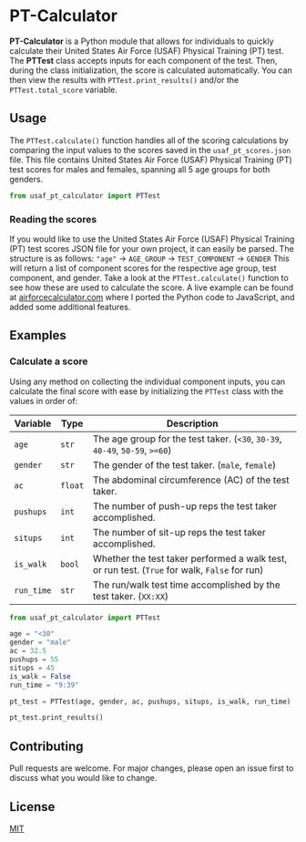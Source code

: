 # PT-Calculator
**PT-Calculator** is a Python module that allows for individuals to quickly calculate their United States Air Force (USAF) Physical Training (PT) test. The **PTTest** class accepts inputs for each component of the test. Then, during the class initialization, the score is calculated automatically. You can then view the results with `PTTest.print_results()` and/or the `PTTest.total_score` variable.

## Usage
The `PTTest.calculate()` function handles all of the scoring calculations by comparing the input values to the scores saved in the `usaf_pt_scores.json` file. This file contains United States Air Force (USAF) Physical Training (PT) test scores for males and females, spanning all 5 age groups for both genders.

```python
from usaf_pt_calculator import PTTest
```

### Reading the scores
If you would like to use the United States Air Force (USAF) Physical Training (PT) test scores JSON file for your own project, it can easily be parsed. The structure is as follows:
`"age"` -> `AGE_GROUP` -> `TEST_COMPONENT` -> `GENDER`
This will return a list of component scores for the respective age group, test component, and gender. Take a look at the `PTTest.calculate()` function to see how these are used to calculate the score. A live example can be found at [airforcecalculator.com](https://airforcecalculator.com) where I ported the Python code to JavaScript, and added some additional features.


## Examples

### Calculate a score
Using any method on collecting the individual component inputs, you can calculate the final score with ease by initializing the `PTTest` class with the values in order of:

Variable | Type | Description
--- | --- | ---
`age` | `str` | The age group for the test taker. (`<30`, `30-39`, `40-49`, `50-59`, `>=60`)
`gender` | `str` | The gender of the test taker. (`male`, `female`)
`ac` | `float` | The abdominal circumference (AC) of the test taker.
`pushups` | `int` | The number of push-up reps the test taker accomplished.
`situps` | `int` | The number of sit-up reps the test taker accomplished.
`is_walk` | `bool` | Whether the test taker performed a walk test, or run test. (`True` for walk, `False` for run)
`run_time` | `str` | The run/walk test time accomplished by the test taker. (`XX:XX`)

```python
from usaf_pt_calculator import PTTest

age = "<30"
gender = "male"
ac = 32.5
pushups = 55
situps = 45
is_walk = False
run_time = "9:39"

pt_test = PTTest(age, gender, ac, pushups, situps, is_walk, run_time)

pt_test.print_results()
```

## Contributing
Pull requests are welcome. For major changes, please open an issue first to discuss what you would like to change.

## License
[MIT](https://choosealicense.com/licenses/mit/)